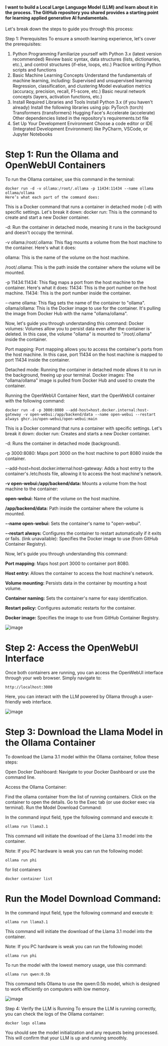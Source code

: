 

#### I want to build a Local Large Language Model (LLM) and learn about it in the process. The GitHub repository you shared provides a starting point for learning applied generative AI fundamentals.

Let's break down the steps to guide you through this process:

Step 1: Prerequisites
To ensure a smooth learning experience, let's cover the prerequisites:
1. Python Programming
Familiarize yourself with Python 3.x (latest version recommended)
Review basic syntax, data structures (lists, dictionaries, etc.), and control structures (if-else, loops, etc.)
Practice writing Python scripts and functions
2. Basic Machine Learning Concepts
Understand the fundamentals of machine learning, including:
Supervised and unsupervised learning
Regression, classification, and clustering
Model evaluation metrics (accuracy, precision, recall, F1-score, etc.)
Basic neural network concepts (layers, activation functions, etc.)
3. Install Required Libraries and Tools
Install Python 3.x (if you haven't already)
Install the following libraries using pip:
PyTorch (torch)
Transformers (transformers)
Hugging Face's Accelerate (accelerate)
Other dependencies listed in the repository's requirements.txt file
4. Set Up Your Development Environment
Choose a code editor or IDE (Integrated Development Environment) like PyCharm, VSCode, or Jupyter Notebooks



# Step 1: Run the Ollama and OpenWebUI Containers

To run the Ollama container, use this command in the terminal:

```
docker run -d -v ollama:/root/.ollama -p 11434:11434 --name ollama ollama/ollama
Here’s what each part of the command does:
```

This is a Docker command that runs a container in detached mode (-d) with specific settings. Let's break it down:
docker run: This is the command to create and start a new Docker container.

-d: Run the container in detached mode, meaning it runs in the background and doesn't occupy the terminal.

-v ollama:/root/.ollama: This flag mounts a volume from the host machine to the container. Here's what it does:

ollama: This is the name of the volume on the host machine.

/root/.ollama: This is the path inside the container where the volume will be mounted.

-p 11434:11434: This flag maps a port from the host machine to the container. Here's what it does:
11434: This is the port number on the host machine.
11434: This is the port number inside the container.

--name ollama: This flag sets the name of the container to "ollama".
ollama/ollama: This is the Docker image to use for the container. It's pulling the image from Docker Hub with the name "ollama/ollama".

Now, let's guide you through understanding this command:
Docker volumes: Volumes allow you to persist data even after the container is deleted. In this case, the volume "ollama" is mounted to "/root/.ollama" inside the container.

Port mapping: Port mapping allows you to access the container's ports from the host machine. In this case, port 11434 on the host machine is mapped to port 11434 inside the container.

Detached mode: Running the container in detached mode allows it to run in the background, freeing up your terminal.
Docker images: The "ollama/ollama" image is pulled from Docker Hub and used to create the container.


Running the OpenWebUI Container
Next, start the OpenWebUI container with the following command:
```
docker run -d -p 3000:8080 --add-host=host.docker.internal:host-gateway -v open-webui:/app/backend/data --name open-webui --restart always ghcr.io/open-webui/open-webui:main
```

This is a Docker command that runs a container with specific settings. Let's break it down:
docker run: Creates and starts a new Docker container.

-d: Runs the container in detached mode (background).

-p 3000:8080: Maps port 3000 on the host machine to port 8080 inside the container.

--add-host=host.docker.internal:host-gateway: Adds a host entry to the container's /etc/hosts file, allowing it to access the host machine's network.

**-v open-webui:/app/backend/data:** Mounts a volume from the host machine to the container:

**open-webui:** Name of the volume on the host machine.

**/app/backend/data:** Path inside the container where the volume is mounted.

**--name open-webui:** Sets the container's name to "open-webui".

**--restart always:** Configures the container to restart automatically if it exits or fails.
(link unavailable): Specifies the Docker image to use (from GitHub Container Registry).

Now, let's guide you through understanding this command:

**Port mapping:** Maps host port 3000 to container port 8080.

**Host entry:** Allows the container to access the host machine's network.

**Volume mounting:** Persists data in the container by mounting a host volume.

**Container naming:** Sets the container's name for easy identification.

**Restart policy:** Configures automatic restarts for the container.

**Docker image:** Specifies the image to use from GitHub Container Registry.

![image](https://github.com/user-attachments/assets/00901ce1-ea4b-40cf-a526-d16e1212f694)

# Step 2: Access the OpenWebUI Interface
Once both containers are running, you can access the OpenWebUI interface through your web browser. Simply navigate to:
```
http://localhost:3000
```
Here, you can interact with the LLM powered by Ollama through a user-friendly web interface.

![image](https://github.com/user-attachments/assets/608a1943-5a6b-416f-a398-3251a2693b57)


# Step 3: Download the Llama Model in the Ollama Container
To download the Llama 3.1 model within the Ollama container, follow these steps:

Open Docker Dashboard: Navigate to your Docker Dashboard or use the command line.

Access the Ollama Container:

Find the ollama container from the list of running containers.
Click on the container to open the details.
Go to the Exec tab (or use docker exec via terminal).
Run the Model Download Command:

In the command input field, type the following command and execute it:
```
ollama run llama3.1
```
This command will initiate the download of the Llama 3.1 model into the container.

Note: If you PC hardware is weak you can run the following model:
```
ollama run phi
```
for list containers 
```
docker container list
```

# Run the Model Download Command:

In the command input field, type the following command and execute it:
```
ollama run llama3.1
```
This command will initiate the download of the Llama 3.1 model into the container.

Note: If you PC hardware is weak you can run the following model:
```
ollama run phi
```
To run the model with the lowest memory usage, use this command:
```
ollama run qwen:0.5b
```
This command tells Ollama to use the qwen:0.5b model, which is designed to work efficiently on computers with low memory.

![image](https://github.com/user-attachments/assets/952d5414-0ace-46f8-ac9a-731a72c55b4c)

Step 4: Verify the LLM is Running
To ensure the LLM is running correctly, you can check the logs of the Ollama container:
```
docker logs ollama
```
You should see the model initialization and any requests being processed. This will confirm that your LLM is up and running smoothly.
